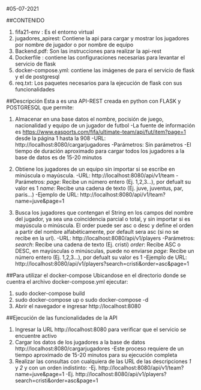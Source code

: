 #05-07-2021

##CONTENIDO
1. fifa21-env : Es el entorno virtual
2. jugadores_apirest: Contiene la api para cargar y mostrar los jugadores por nombre de jugador o por nombre de equipo
3. Backend.pdf: Son las instrucciones para realizar la api-rest
4. Dockerfile : contiene las configuraciones necesarias para levantar el servicio de flask
5. docker-compose.yml: contiene las imágenes de para el servicio de flask y el de postgresql
6. req.txt: Los paquetes necesarios para la ejecución de flask con sus funcionalidades


##Descripción
Esta a es una API-REST creada en python con FLASK y POSTGRESQL que permite:
1. Almacenar en una base datos el nombre, pocisión de juego, nacionalidad y equipo de un jugador de futbol
	-La fuente de información es https://www.easports.com/fifa/ultimate-team/api/fut/item?page=1
	desde la página 1 hasta la 908
	-URL: http://localhost:8080/cargarjugadores
	-Parámetros: Sin parámetros
	-El tiempo de duración aproximado para cargar todos los jugadores a la base de datos es de 15-20 minutos

2. Obtiene los jugadores de un equipo sin importar si se escribe en minúscula o mayúscula.
	-URL: http://localhost:8080/api/v1/team
	-Parámetros: 
		*page*: Recibe un número entero (Ej. 1,2,3...), por defualt su valor es 1
		*name*: Recibe una cadena de texto (Ej. juve, juventus, par, paris...)
	-Ejemplo de URL: http://localhost:8080/api/v1/team?name=juve&page=1

3. Busca los jugadores que contengan el String en los campos del nombre del jugador, ya sea una coincidencia parcial o total, y sin importar si 	es mayúscula o minúscula.
	El order puede ser asc o desc y define el orden a partir del nombre alfabéticamente, por default sera asc (si no se recibe en la url).
	-URL: http://localhost:8080/api/v1/players
	-Parámetros:
		*search*: Recibe una cadena de texto (Ej. cristi)
		*order*:  Recibe ASC o DESC, en mayúsculas o minúsculas, puede no enviarse
		*page*:   Recibe un número entero (Ej. 1,2,3...), por defualt su valor es 1
	-Ejemplo de URL: http://localhost:8080/api/v1/players?search=cristi&order=asc&page=1


##Para utilizar el docker-compose
Ubicandose en el directorio donde se cuentra el archivo docker-compose.yml ejecutar:
1. sudo docker-compose build
2. sudo docker-compose up o sudo docker-compose -d
3. Abrir el navegador e ingresar http://localhost:8080

##Ejecución de las funcionalidades de la API
1. Ingresar la URL http://localhost:8080 para verificar que el servicio se encuentre activo
2. Cargar los datos de los jugadores a la base de datos http://localhost:8080/cargarjugadores
		-Este proceso requiere de un tiempo aproximado de 15-20 minutos para su ejecución completa
3. Realizar las consultas con cualquiera de las URL de las descripciones *1* y *2* y con un orden indistinto:
		-Ej. http://localhost:8080/api/v1/team?name=juve&page=1
		-Ej. http://localhost:8080/api/v1/players?search=cristi&order=asc&page=1